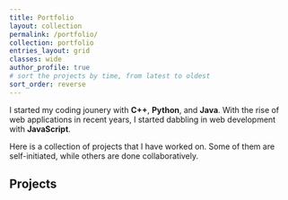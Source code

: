 ```yaml
---
title: Portfolio
layout: collection
permalink: /portfolio/
collection: portfolio
entries_layout: grid
classes: wide
author_profile: true
# sort the projects by time, from latest to oldest
sort_order: reverse 
---
```


I started my coding jounery with **C++**, **Python**, and **Java**. With the rise of web applications in recent years, I started dabbling in web development with **JavaScript**.

Here is a collection of projects that I have worked on. Some of them are self-initiated, while others are done collaboratively. 

## Projects
